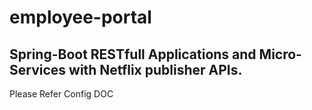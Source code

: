 # employee-portal
Spring-Boot RESTfull Applications and Micro-Services with Netflix publisher APIs.
------------------------------------------------------------


Please Refer Config DOC
